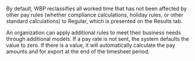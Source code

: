 By default, WBP reclassifies all worked time that has not been affected by other pay rules (whether compliance calculations, holiday rules, or other standard calculations) to Regular, which is presented on the Results tab. 

An organization can apply additional rules to meet their business needs through additional models. If a pay rate is not sent, the system defaults the value to zero.  If there is a value, it will automatically calculate the pay amounts and for export at the end of the timesheet period. 